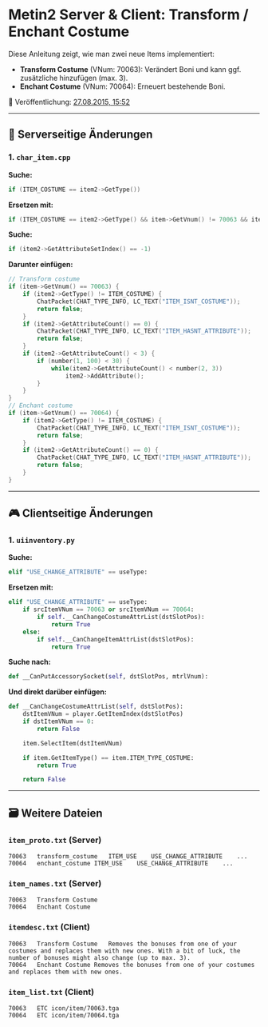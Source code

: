 # Metin2 Server & Client: Transform / Enchant Costume

Diese Anleitung zeigt, wie man zwei neue Items implementiert:
- **Transform Costume** (VNum: 70063): Verändert Boni und kann ggf. zusätzliche hinzufügen (max. 3).
- **Enchant Costume** (VNum: 70064): Erneuert bestehende Boni.

📅 Veröffentlichung: [27.08.2015, 15:52](https://www.elitepvpers.com/forum/metin2-pserver-guides-strategies/3845493-how-kost-m-verwandeln-verzaubern-transform-enchant-costume.html)

---

## 🔧 Serverseitige Änderungen

### 1. `char_item.cpp`
**Suche:**
```cpp
if (ITEM_COSTUME == item2->GetType())
```
**Ersetzen mit:**
```cpp
if (ITEM_COSTUME == item2->GetType() && item->GetVnum() != 70063 && item->GetVnum() != 70064)
```

**Suche:**
```cpp
if (item2->GetAttributeSetIndex() == -1)
```

**Darunter einfügen:**
```cpp
// Transform costume
if (item->GetVnum() == 70063) {
    if (item2->GetType() != ITEM_COSTUME) {
        ChatPacket(CHAT_TYPE_INFO, LC_TEXT("ITEM_ISNT_COSTUME"));
        return false;
    }
    if (item2->GetAttributeCount() == 0) {
        ChatPacket(CHAT_TYPE_INFO, LC_TEXT("ITEM_HASNT_ATTRIBUTE"));
        return false;
    }
    if (item2->GetAttributeCount() < 3) {
        if (number(1, 100) < 30) {
            while(item2->GetAttributeCount() < number(2, 3))
                item2->AddAttribute();
        }
    }
}
// Enchant costume
if (item->GetVnum() == 70064) {
    if (item2->GetType() != ITEM_COSTUME) {
        ChatPacket(CHAT_TYPE_INFO, LC_TEXT("ITEM_ISNT_COSTUME"));
        return false;
    }
    if (item2->GetAttributeCount() == 0) {
        ChatPacket(CHAT_TYPE_INFO, LC_TEXT("ITEM_HASNT_ATTRIBUTE"));
        return false;
    }
}
```

---

## 🎮 Clientseitige Änderungen

### 1. `uiinventory.py`

**Suche:**
```python
elif "USE_CHANGE_ATTRIBUTE" == useType:
```

**Ersetzen mit:**
```python
elif "USE_CHANGE_ATTRIBUTE" == useType:
    if srcItemVNum == 70063 or srcItemVNum == 70064:
        if self.__CanChangeCostumeAttrList(dstSlotPos):
            return True
    else:
        if self.__CanChangeItemAttrList(dstSlotPos):
            return True
```

**Suche nach:**
```python
def __CanPutAccessorySocket(self, dstSlotPos, mtrlVnum):
```

**Und direkt darüber einfügen:**
```python
def __CanChangeCostumeAttrList(self, dstSlotPos):
    dstItemVNum = player.GetItemIndex(dstSlotPos)
    if dstItemVNum == 0:
        return False

    item.SelectItem(dstItemVNum)

    if item.GetItemType() == item.ITEM_TYPE_COSTUME:
        return True

    return False
```

---

## 🗃️ Weitere Dateien

### `item_proto.txt` (Server)
```
70063	transform_costume	ITEM_USE	USE_CHANGE_ATTRIBUTE	...
70064	enchant_costume	ITEM_USE	USE_CHANGE_ATTRIBUTE	...
```

### `item_names.txt` (Server)
```
70063	Transform Costume
70064	Enchant Costume
```

### `itemdesc.txt` (Client)
```
70063	Transform Costume	Removes the bonuses from one of your costumes and replaces them with new ones. With a bit of luck, the number of bonuses might also change (up to max. 3).
70064	Enchant Costume	Removes the bonuses from one of your costumes and replaces them with new ones.
```

### `item_list.txt` (Client)
```
70063	ETC	icon/item/70063.tga	
70064	ETC	icon/item/70064.tga
```

